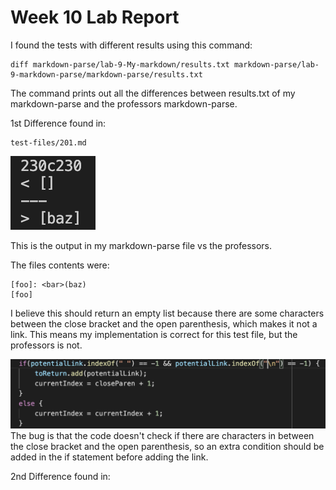 # Week 10 Lab Report 


I found the tests with different results using this command:
```
diff markdown-parse/lab-9-My-markdown/results.txt markdown-parse/lab-9-markdown-parse/markdown-parse/results.txt
```

The command prints out all the differences between results.txt of my markdown-parse and the professors markdown-parse. 

1st Difference found in:
   
    test-files/201.md


![image](markdown.png)

This is the output in my markdown-parse file vs the professors.

The files contents were:
```
[foo]: <bar>(baz)
[foo]
```
I believe this should return an empty list because there are some characters between the close bracket and the open parenthesis, which makes it not a link. This means my implementation is correct for this test file, but the professors is not.

![image](bug.png)
The bug is that the code doesn't check if there are characters in between the close bracket and the open parenthesis, so an extra condition should be added in the if statement before adding the link.

2nd Difference found in:


